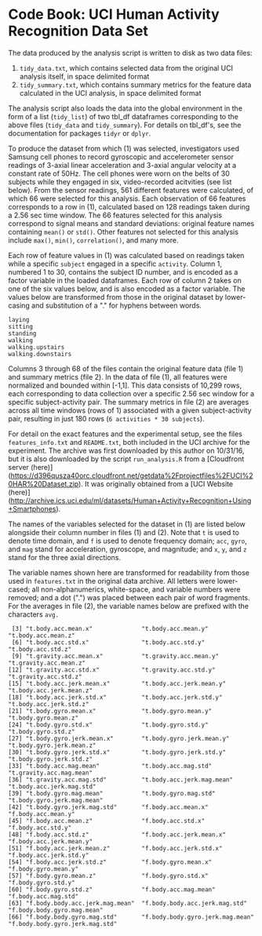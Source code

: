 # Code Book: UCI Human Activity Recognition Data Set
The data produced by the analysis script is written to disk as two data files:
 1. `tidy_data.txt`, which contains selected data from the original UCI analysis itself, in space delimited format
 2. `tidy_summary.txt`, which contains summary metrics for the feature data calculated in the UCI analysis, in space delimited format 

The analysis script also loads the data into the global environment in the form of a list (`tidy_list`) of two tbl_df dataframes corresponding to the above files (`tidy_data` and `tidy_summary`). For details on tbl_df's, see the documentation for packages `tidyr` or `dplyr`.

To produce the dataset from which (1) was selected, investigators used Samsung cell phones to record gyroscopic and accelerometer sensor readings of 3-axial linear acceleration and 3-axial angular velocity at a constant rate of 50Hz.  The cell phones were worn on the belts of 30 subjects while they engaged in six, video-recorded acitvities (see list below). From the sensor readings, 561 different features were calculated, of which 66 were selected for this analysis. Each observation of 66 features corresponds to a row in (1), calculated based on 128 readings taken during a 2.56 sec time window.  The 66 features selected for this analysis correspond to signal means and standard deviations: original feature names containing `mean()` or `std()`. Other features not selected for this analysis include `max()`, `min()`, `correlation()`, and many more.

Each row of feature values in (1) was calculated based on readings taken while a specific `subject` engaged in a specific `activity`. Column 1, numbered 1 to 30, contains the subject ID number, and is encoded as a factor variable in the loaded dataframes. Each row of column 2 takes on one of the six values below, and is also encoded as a factor variable. The values below are transformed from those in the original dataset by lower-casing and substitution of a "." for hyphens between words.
````
laying
sitting
standing
walking
walking.upstairs
walking.downstairs
````
Columns 3 through 68 of the files contain the original feature data (file 1) and summary metrics (file 2). In the data of file (1), all features were normalized and bounded within [-1,1]. This data consists of 10,299 rows, each corresponding to data collection over a specific 2.56 sec window for a specific subject-activity pair. The summary metrics in file (2) are averages across all time windows (rows of 1) associated with a given subject-activity pair, resulting in just 180 rows (`6 activities * 30 subjects`).

For detail on the exact features and the experimental setup, see the files `features_info.txt` and `README.txt`, both included in the UCI archive for the experiment. The archive was first downloaded by this author  on 10/31/16, but it is also downloaded by the script `run_analysis.R` from a [Cloudfront server (here)] (https://d396qusza40orc.cloudfront.net/getdata%2Fprojectfiles%2FUCI%20HAR%20Dataset.zip). It was originally obtained from a [UCI Website (here)] (http://archive.ics.uci.edu/ml/datasets/Human+Activity+Recognition+Using+Smartphones).  

The names of the variables selected for the dataset in (1) are listed below alongside their column number in files (1) and (2). Note that `t` is used to denote time domain, and `f` is used to denote frequency domain; `acc`, `gyro`, and `mag` stand for acceleration, gyroscope, and magnitude; and `x`, `y`, and `z` stand for the three axial directions. 

The variable names shown here are transformed for readability from those used in `features.txt` in the original data archive. All letters were lower-cased; all non-alphanumerics, white-space, and variable numbers were removed; and a dot (".") was placed between each pair of word fragments.  For the averages in file (2), the variable names below are prefixed with the characters `avg.`
````
 [3] "t.body.acc.mean.x"              "t.body.acc.mean.y"              "t.body.acc.mean.z"             
 [6] "t.body.acc.std.x"               "t.body.acc.std.y"               "t.body.acc.std.z"              
 [9] "t.gravity.acc.mean.x"           "t.gravity.acc.mean.y"           "t.gravity.acc.mean.z"          
[12] "t.gravity.acc.std.x"            "t.gravity.acc.std.y"            "t.gravity.acc.std.z"           
[15] "t.body.acc.jerk.mean.x"         "t.body.acc.jerk.mean.y"         "t.body.acc.jerk.mean.z"        
[18] "t.body.acc.jerk.std.x"          "t.body.acc.jerk.std.y"          "t.body.acc.jerk.std.z"         
[21] "t.body.gyro.mean.x"             "t.body.gyro.mean.y"             "t.body.gyro.mean.z"            
[24] "t.body.gyro.std.x"              "t.body.gyro.std.y"              "t.body.gyro.std.z"             
[27] "t.body.gyro.jerk.mean.x"        "t.body.gyro.jerk.mean.y"        "t.body.gyro.jerk.mean.z"       
[30] "t.body.gyro.jerk.std.x"         "t.body.gyro.jerk.std.y"         "t.body.gyro.jerk.std.z"        
[33] "t.body.acc.mag.mean"            "t.body.acc.mag.std"             "t.gravity.acc.mag.mean"        
[36] "t.gravity.acc.mag.std"          "t.body.acc.jerk.mag.mean"       "t.body.acc.jerk.mag.std"       
[39] "t.body.gyro.mag.mean"           "t.body.gyro.mag.std"            "t.body.gyro.jerk.mag.mean"     
[42] "t.body.gyro.jerk.mag.std"       "f.body.acc.mean.x"              "f.body.acc.mean.y"             
[45] "f.body.acc.mean.z"              "f.body.acc.std.x"               "f.body.acc.std.y"              
[48] "f.body.acc.std.z"               "f.body.acc.jerk.mean.x"         "f.body.acc.jerk.mean.y"        
[51] "f.body.acc.jerk.mean.z"         "f.body.acc.jerk.std.x"          "f.body.acc.jerk.std.y"         
[54] "f.body.acc.jerk.std.z"          "f.body.gyro.mean.x"             "f.body.gyro.mean.y"            
[57] "f.body.gyro.mean.z"             "f.body.gyro.std.x"              "f.body.gyro.std.y"             
[60] "f.body.gyro.std.z"              "f.body.acc.mag.mean"            "f.body.acc.mag.std"            
[63] "f.body.body.acc.jerk.mag.mean"  "f.body.body.acc.jerk.mag.std"   "f.body.body.gyro.mag.mean"     
[66] "f.body.body.gyro.mag.std"       "f.body.body.gyro.jerk.mag.mean" "f.body.body.gyro.jerk.mag.std"
````

